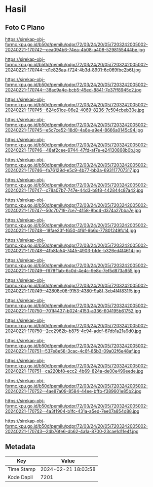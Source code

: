 # Hasil

## Foto C Plano

https://sirekap-obj-formc.kpu.go.id/b50d/pemilu/pdpr/72/03/24/20/05/7203242005002-20240221-170742--cea094b6-74ea-4b08-a408-5298155444be.jpg

https://sirekap-obj-formc.kpu.go.id/b50d/pemilu/pdpr/72/03/24/20/05/7203242005002-20240221-170744--d1e826aa-f724-4b3d-8901-6c069fbc2b6f.jpg

https://sirekap-obj-formc.kpu.go.id/b50d/pemilu/pdpr/72/03/24/20/05/7203242005002-20240221-170744--38ac9a4e-bcb5-45ed-8841-7e37ff8945c2.jpg

https://sirekap-obj-formc.kpu.go.id/b50d/pemilu/pdpr/72/03/24/20/05/7203242005002-20240221-170745--624c61ce-06e2-4069-8236-7c504cbeb30e.jpg

https://sirekap-obj-formc.kpu.go.id/b50d/pemilu/pdpr/72/03/24/20/05/7203242005002-20240221-170745--e5c7ce52-18d0-4a6e-a9e4-8666a0145c94.jpg

https://sirekap-obj-formc.kpu.go.id/b50d/pemilu/pdpr/72/03/24/20/05/7203242005002-20240221-170746--48af2cee-9744-47fd-af7e-e24130868b0b.jpg

https://sirekap-obj-formc.kpu.go.id/b50d/pemilu/pdpr/72/03/24/20/05/7203242005002-20240221-170746--fa76129d-e5c9-4b77-bb3a-693117707317.jpg

https://sirekap-obj-formc.kpu.go.id/b50d/pemilu/pdpr/72/03/24/20/05/7203242005002-20240221-170747--c78a07b7-747e-44d3-b8f8-442844c87a42.jpg

https://sirekap-obj-formc.kpu.go.id/b50d/pemilu/pdpr/72/03/24/20/05/7203242005002-20240221-170747--50c70719-7ce7-4158-8bc4-d374a27bba7e.jpg

https://sirekap-obj-formc.kpu.go.id/b50d/pemilu/pdpr/72/03/24/20/05/7203242005002-20240221-170748--18fae23f-f650-4f6f-9b6c-77801249fc14.jpg

https://sirekap-obj-formc.kpu.go.id/b50d/pemilu/pdpr/72/03/24/20/05/7203242005002-20240221-170748--4fb8fa54-7445-4903-bfde-b326ed4f4614.jpg

https://sirekap-obj-formc.kpu.go.id/b50d/pemilu/pdpr/72/03/24/20/05/7203242005002-20240221-170749--f678f1ab-6c0d-4e4c-9e8c-7ef5d873a955.jpg

https://sirekap-obj-formc.kpu.go.id/b50d/pemilu/pdpr/72/03/24/20/05/7203242005002-20240221-170749--42808c08-9153-4380-9a8f-3eb4f4f831f5.jpg

https://sirekap-obj-formc.kpu.go.id/b50d/pemilu/pdpr/72/03/24/20/05/7203242005002-20240221-170750--701f4437-b024-4153-a336-604195b61752.jpg

https://sirekap-obj-formc.kpu.go.id/b50d/pemilu/pdpr/72/03/24/20/05/7203242005002-20240221-170750--2cc2962b-b875-4c94-adcf-67db1a21a9d0.jpg

https://sirekap-obj-formc.kpu.go.id/b50d/pemilu/pdpr/72/03/24/20/05/7203242005002-20240221-170751--537e8e58-3cac-4c6f-85b3-09a02f6e48af.jpg

https://sirekap-obj-formc.kpu.go.id/b50d/pemilu/pdpr/72/03/24/20/05/7203242005002-20240221-170751--ca220bf8-ecc2-4b69-824a-de00e499eede.jpg

https://sirekap-obj-formc.kpu.go.id/b50d/pemilu/pdpr/72/03/24/20/05/7203242005002-20240221-170752--4ae87a09-8584-44ee-bffb-f389601e85b2.jpg

https://sirekap-obj-formc.kpu.go.id/b50d/pemilu/pdpr/72/03/24/20/05/7203242005002-20240221-170752--4a3f1904-b1fc-431a-a5ed-7ee07a854d88.jpg

https://sirekap-obj-formc.kpu.go.id/b50d/pemilu/pdpr/72/03/24/20/05/7203242005002-20240221-170743--24b76fe6-db62-4a1a-8700-23cae1d11e4f.jpg


## Metadata

| Key        | Value               |
| ---------- | ------------------- |
| Time Stamp | 2024-02-21 18:03:58 |
| Kode Dapil | 7201                |




